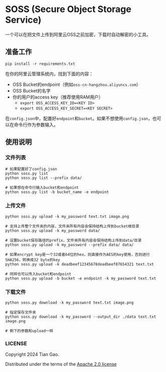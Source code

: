 # SOSS (Secure Object Storage Service)

一个可以在把文件上传到阿里云OSS之前加密，下载时自动解密的小工具。

## 准备工作

```
pip install -r requirements.txt
```

在你的阿里云管理系统内，找到下面的内容：
* OSS Bucket的endpoint（例如`oss-cn-hangzhou.aliyuncs.com`）
* OSS Bucket的名字
* 你的用户的access key（推荐使用RAM用户）
    * `export OSS_ACCESS_KEY_ID=<KEY ID>`
    * `export OSS_ACCESS_KEY_SECRET=<KEY SECRET>`

在`config.json`中，配置好`endpoint`和`bucket`。如果不想使用`config.json`，也可以在命令行作为参数输入。

## 使用说明

### 文件列表

```
# 如果配置好了config.json
python soss.py list
python soss.py list --prefix data/

# 如果想在命令行输入bucket和endpoint
python soss.py list -b bucket_name -e endpoint
```

### 上传文件

```
python soss.py upload -k my_password text.txt image.png

# 支持上传整个文件夹的内容，文件夹所有内容会保持结构上传到bucket根目录
python soss.py upload -k my_password data/

# 设置bucket保存路径的prefix，文件夹所有内容会保持结构上传到data/目录
python soss.py upload -k my_password --prefix data/ data/

# 如果encrypt key是一个32或者64位的hex，则直接作为AES的key使用，否则进行SHA256，转换成32 byte的key
python soss.py upload -k deadbeef12345678deadbeef87654321 text.txt

# 同样也可以传入bucket和endpoint
python soss.py upload -b bucket -e endpoint -k my_password text.txt
```

### 下载文件

```
python soss.py download -k my_password text.txt image.png

# 指定保存文件夹
python soss.py download -k my_password --output_dir ./data text.txt image.png

# 剩下的参数和upload一样
```

### LICENSE

Copyright 2024 Tian Gao.

Distributed under the terms of the [Apache 2.0 license](LICENSE)
